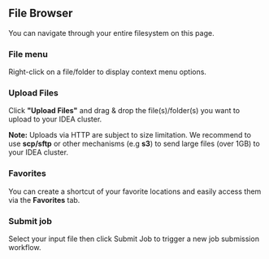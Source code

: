 ## File Browser

You can navigate through your entire filesystem on this page.

### File menu

Right-click on a file/folder to display context menu options.

### Upload Files

Click **"Upload Files"** and drag & drop the file(s)/folder(s) you want to upload to your IDEA cluster.

>
**Note:** Uploads via HTTP are subject to size limitation. We recommend to use **scp/sftp** or other mechanisms (e.g **s3**) to send large files (over 1GB) to your IDEA cluster.

### Favorites

You can create a shortcut of your favorite locations and easily access them via the **Favorites** tab.

### Submit job

Select your input file then click Submit Job to trigger a new job submission workflow.
